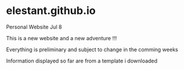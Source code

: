 # elestant.github.io
Personal Website Jul 8

This is a new website and a new adventure !!!

Everything is preliminary and subject to change in the comming weeks

Information displayed so far are from a template i downloaded
